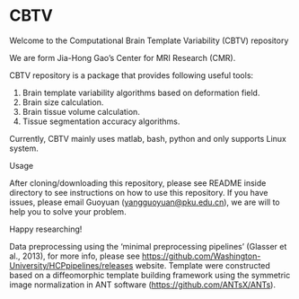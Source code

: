 # CBTV
Welcome to the Computational Brain Template Variability (CBTV) repository

We are form Jia-Hong Gao’s Center for MRI Research (CMR).

CBTV repository is a package that provides following useful tools:

1.	Brain template variability algorithms based on deformation field.
2.	Brain size calculation.
3.	Brain tissue volume calculation.
4.	Tissue segmentation accuracy algorithms.

Currently, CBTV mainly uses matlab, bash, python and only supports Linux system.

Usage

After cloning/downloading this repository, please see README inside directory to see instructions on how to use this repository.
If you have issues, please email Guoyuan (yangguoyuan@pku.edu.cn), we are will to help you to solve your problem.

Happy researching!


Data preprocessing using the ‘minimal preprocessing pipelines’ (Glasser et al., 2013), for more info, please see https://github.com/Washington-University/HCPpipelines/releases website. Template were constructed based on a diffeomorphic template building framework using the symmetric image normalization in ANT software (https://github.com/ANTsX/ANTs).
